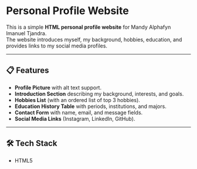 # Personal Profile Website

This is a simple **HTML personal profile website** for Mandy Alphafyn Imanuel Tjandra.  
The website introduces myself, my background, hobbies, education, and provides links to my social media profiles.

---

## 📋 Features
- **Profile Picture** with alt text support.
- **Introduction Section** describing my background, interests, and goals.
- **Hobbies List** (with an ordered list of top 3 hobbies).
- **Education History Table** with periods, institutions, and majors.
- **Contact Form** with name, email, and message fields.
- **Social Media Links** (Instagram, LinkedIn, GitHub).

---

## 🛠️ Tech Stack
- HTML5
